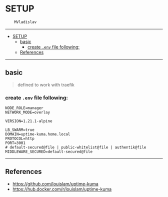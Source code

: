 # SETUP

```sh
    MVladislav
```

---

- [SETUP](#setup)
  - [basic](#basic)
    - [create `.env` file following:](#create-env-file-following)
  - [References](#references)

---

## basic

> defined to work with traefik

### create `.env` file following:

```env
NODE_ROLE=manager
NETWORK_MODE=overlay

VERSION=1.21.1-alpine

LB_SWARM=true
DOMAIN=uptime-kuma.home.local
PROTOCOL=http
PORT=3001
# default-secured@file | public-whitelist@file | authentik@file
MIDDLEWARE_SECURED=default-secured@file
```

---

## References

- <https://github.com/louislam/uptime-kuma>
- <https://hub.docker.com/r/louislam/uptime-kuma>

